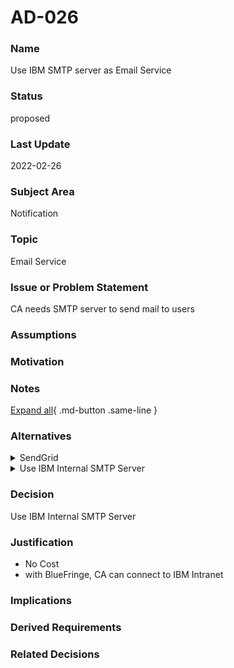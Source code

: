 

# AD-026


### Name

Use IBM SMTP server as Email Service


### Status

proposed


### Last Update

2022-02-26


### Subject Area

Notification


### Topic

Email Service


### Issue or Problem Statement

CA needs SMTP server to send mail to users


### Assumptions




### Motivation




### Notes



[Expand all](#){ .md-button .same-line }


### Alternatives


    

<details markdown=1>
<summary markdown="span">SendGrid</summary>

<table>
    <caption></caption>
    <thead>
        <tr>
            <th></th>
            <th></th>
        </tr>
    </thead>
    <tr>
        <td> <strong>Name</strong> </td>
        <td>SendGrid</td>
    </tr>
    <tr>
        <td> <strong>Description</strong> </td>
        <td><div>Email Service provided by IBM Cloud</div><div><ul><li>Migration workload: Easy, change configuration</li><li>Cost: $15/month, 100,000 email</li><li>Not depend on IBM Intranet connection<br></li></ul></div></td>
    </tr>
    <tr>
        <td> <strong>Best Applied</strong> </td>
        <td><ul><li>Not depend on IBM Intranet connection<br></li></ul></td>
    </tr>
    <tr>
        <td> <strong>Contraindications</strong> </td>
        <td><ul><li>Has cost<br></li></ul></td>
    </tr>
</table>


</details>


    

<details markdown=1>
<summary markdown="span">Use IBM Internal SMTP Server</summary>

<table>
    <caption></caption>
    <thead>
        <tr>
            <th></th>
            <th></th>
        </tr>
    </thead>
    <tr>
        <td> <strong>Name</strong> </td>
        <td>Use IBM Internal SMTP Server</td>
    </tr>
    <tr>
        <td> <strong>Description</strong> </td>
        <td><ul><li>Migration workload: No</li><li>Cost: No</li><li>Dependency: Depend on connection to W3 Network<br></li></ul></td>
    </tr>
    <tr>
        <td> <strong>Best Applied</strong> </td>
        <td><ul><li>No Cost<br></li></ul></td>
    </tr>
    <tr>
        <td> <strong>Contraindications</strong> </td>
        <td><ul><li>Needs to connect to W3 Network<br></li></ul></td>
    </tr>
</table>


</details>


    



### Decision

Use IBM Internal SMTP Server


### Justification

<ul><li>No Cost</li><li>with BlueFringe, CA can connect to IBM Intranet</li></ul>


### Implications




### Derived Requirements




### Related Decisions


